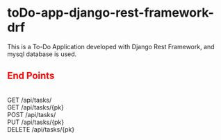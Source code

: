 # toDo-app-django-rest-framework-drf

This is a To-Do Application developed with Django Rest Framework, and mysql database is used.
<br>

<h2 style="color:red">End Points</h2> <br>
GET /api/tasks/ <br>
GET /api/tasks/{pk} <br>
POST /api/tasks/ <br>
PUT /api/tasks/{pk} <br>
DELETE /api/tasks/{pk} <br>
